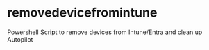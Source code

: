 # removedevicefromintune
Powershell Script to remove devices from Intune/Entra and clean up Autopilot
